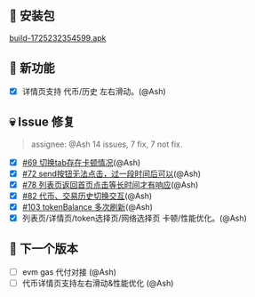 ## 🚀 安装包

[build-1725232354599.apk](https://dalveywallet.s3.ap-northeast-1.amazonaws.com/release/apks/build-1725232354599.apk)

## 🎉 新功能

- [x] 详情页支持 代币/历史 左右滑动。(@Ash)

## 💀 Issue 修复

> assignee: @Ash 14 issues, 7 fix, 7 not fix.

- [x] [#69 切换tab存在卡顿情况](https://gitlab.com/dalvey/lightwallet-mobile/-/issues/69)(@Ash)
- [x] [#72 send按钮无法点击，过一段时间后可以](https://gitlab.com/dalvey/lightwallet-mobile/-/issues/72)(@Ash)
- [x] [#78 列表页返回首页点击等长时间才有响应](https://gitlab.com/dalvey/lightwallet-mobile/-/issues/78)(@Ash)
- [x] [#82 代币、交易历史切换交互](https://gitlab.com/dalvey/lightwallet-mobile/-/issues/82)(@Ash)
- [x] [#103 tokenBalance 多次刷新](https://gitlab.com/dalvey/lightwallet-mobile/-/issues/103)(@Ash)
- [x] 列表页/详情页/token选择页/网络选择页 卡顿/性能优化。(@Ash)

## 📅 下一个版本

- [ ] evm gas 代付对接 (@Ash)
- [ ] 代币详情页支持左右滑动&性能优化 (@Ash)
